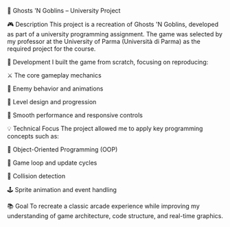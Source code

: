 👻 Ghosts 'N Goblins – University Project

🎮 Description
This project is a recreation of Ghosts 'N Goblins, developed as part of a university programming assignment. The game was selected by my professor at the University of Parma (Università di Parma) as the required project for the course.

🧩 Development
I built the game from scratch, focusing on reproducing:

⚔️ The core gameplay mechanics

👾 Enemy behavior and animations

🏰 Level design and progression

🎨 Smooth performance and responsive controls

💡 Technical Focus
The project allowed me to apply key programming concepts such as:

🧱 Object-Oriented Programming (OOP)

🔄 Game loop and update cycles

🎯 Collision detection

🕹️ Sprite animation and event handling

📚 Goal
To recreate a classic arcade experience while improving my understanding of game architecture, code structure, and real-time graphics.
